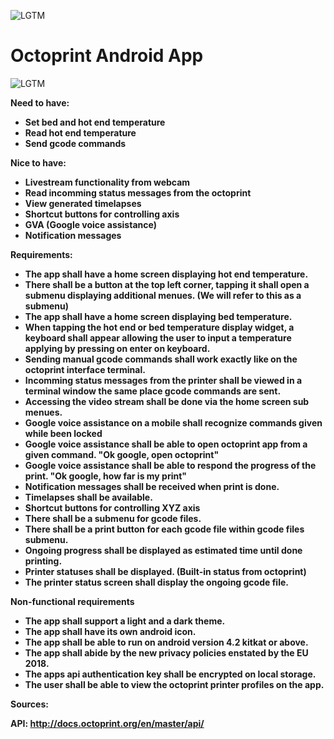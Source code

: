 
![LGTM](https://cdn-images-1.medium.com/max/1217/1*Mfno8ZsfyDYFkjpRH1MNSw.png)
# Octoprint Android App

![LGTM](https://raw.githubusercontent.com/guysoft/OctoPi/devel/media/OctoPi.png)




**Need to have:**

- **Set bed and hot end temperature**
- **Read hot end temperature**
- **Send gcode commands**

**Nice to have:**

- **Livestream functionality from webcam**
- **Read incomming status messages from the octoprint**
- **View generated timelapses**
- **Shortcut buttons for controlling axis**
- **GVA (Google voice assistance)**
- **Notification messages**

**Requirements:**

- **The app shall have a home screen displaying hot end temperature.**
- **There shall be a button at the top left corner, tapping it shall open a submenu displaying additional menues. (We will refer to this as a submenu)**
- **The app shall have a home screen displaying bed temperature.**
- **When tapping the hot end or bed temperature  display widget, a keyboard shall appear allowing the user to input a temperature applying by pressing on enter on keyboard.**
- **Sending manual gcode commands shall work exactly like on the octoprint interface terminal.**
- **Incomming status messages from the printer shall be viewed in a terminal window the same place gcode commands are sent.**
- **Accessing the video stream shall be done via the home screen sub menues.**
- **Google voice assistance on a mobile shall recognize commands given while been locked**
- **Google voice assistance shall be able to open octoprint app from a given command. &quot;Ok google, open octoprint&quot;**
- **Google voice assistance shall be able to respond the progress of the print. &quot;Ok google, how far is my print&quot;**
- **Notification messages shall be received when print is done.**
- **Timelapses shall be available.**
- **Shortcut buttons for controlling XYZ axis**
- **There shall be a submenu for gcode files.**
- **There shall be a print button for each gcode file within gcode files submenu.**
- **Ongoing progress shall be displayed as estimated time until done printing.**
- **Printer statuses shall be displayed. (Built-in status from octoprint)**
- **The printer status screen shall display the ongoing gcode file.**

**Non-functional requirements**

- **The app shall support a light and a dark theme.**
- **The app shall have its own android icon.**
- **The app shall be able to run on android version 4.2 kitkat or above.**
- **The app shall abide by the new privacy policies enstated by the EU 2018.**
- **The apps api authentication key shall be encrypted on local storage.**
- **The user shall be able to view the octoprint printer profiles on the app.**

**Sources:**

**API: http://docs.octoprint.org/en/master/api/**

